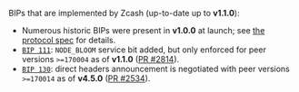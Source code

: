 BIPs that are implemented by Zcash (up-to-date up to **v1.1.0**):

* Numerous historic BIPs were present in **v1.0.0** at launch; see [the protocol spec](https://github.com/zcash/zips/blob/master/protocol/protocol.pdf) for details.
* [`BIP 111`](https://github.com/bitcoin/bips/blob/master/bip-0111.mediawiki): `NODE_BLOOM` service bit added, but only enforced for peer versions `>=170004` as of **v1.1.0** ([PR #2814](https://github.com/zcash/zcash/pull/2814)).
* [`BIP 130`](https://github.com/bitcoin/bips/blob/master/bip-0130.mediawiki): direct headers announcement is negotiated with peer versions `>=170014` as of **v4.5.0** ([PR #2534](https://github.com/zcash/zcash/pull/2534)).
